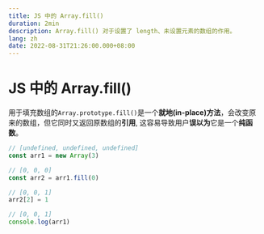 ```yaml
---
title: JS 中的 Array.fill()
duration: 2min
description: Array.fill() 对于设置了 length、未设置元素的数组的作用。
lang: zh
date: 2022-08-31T21:26:00.000+08:00
---
```


# JS 中的 Array.fill()

用于填充数组的`Array.prototype.fill()`是一个**就地(in-place)方法**，会改变原来的数组，但它同时又返回原数组的**引用**,
这容易导致用户**误以为**它是一个**纯函数**。

```ts
// [undefined, undefined, undefined]
const arr1 = new Array(3)

// [0, 0, 0]
const arr2 = arr1.fill(0)

// [0, 0, 1]
arr2[2] = 1

// [0, 0, 1]
console.log(arr1)
```
